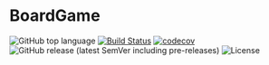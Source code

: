# BoardGame

![GitHub top language](https://img.shields.io/github/languages/top/Foacs/boardgame)
[![Build Status](https://travis-ci.com/Foacs/boardgame.svg?branch=master)](https://travis-ci.com/Foacs/boardgame)
[![codecov](https://codecov.io/gh/Foacs/boardgame/branch/master/graph/badge.svg)](https://codecov.io/gh/Foacs/boardgame)
![GitHub release (latest SemVer including pre-releases)](https://img.shields.io/github/v/release/foacs/boardgame?include_prereleases)
![License](https://img.shields.io/badge/license-CeCILL-blue)